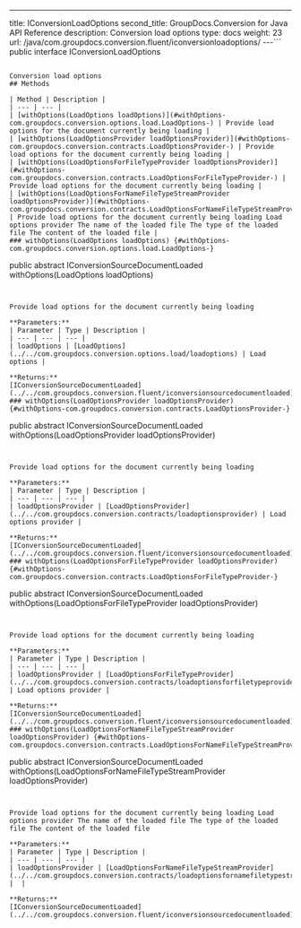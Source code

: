 ---
title: IConversionLoadOptions
second_title: GroupDocs.Conversion for Java API Reference
description: Conversion load options
type: docs
weight: 23
url: /java/com.groupdocs.conversion.fluent/iconversionloadoptions/
---```
public interface IConversionLoadOptions
```

Conversion load options
## Methods

| Method | Description |
| --- | --- |
| [withOptions(LoadOptions loadOptions)](#withOptions-com.groupdocs.conversion.options.load.LoadOptions-) | Provide load options for the document currently being loading |
| [withOptions(LoadOptionsProvider loadOptionsProvider)](#withOptions-com.groupdocs.conversion.contracts.LoadOptionsProvider-) | Provide load options for the document currently being loading |
| [withOptions(LoadOptionsForFileTypeProvider loadOptionsProvider)](#withOptions-com.groupdocs.conversion.contracts.LoadOptionsForFileTypeProvider-) | Provide load options for the document currently being loading |
| [withOptions(LoadOptionsForNameFileTypeStreamProvider loadOptionsProvider)](#withOptions-com.groupdocs.conversion.contracts.LoadOptionsForNameFileTypeStreamProvider-) | Provide load options for the document currently being loading Load options provider The name of the loaded file The type of the loaded file The content of the loaded file |
### withOptions(LoadOptions loadOptions) {#withOptions-com.groupdocs.conversion.options.load.LoadOptions-}
```
public abstract IConversionSourceDocumentLoaded withOptions(LoadOptions loadOptions)
```


Provide load options for the document currently being loading

**Parameters:**
| Parameter | Type | Description |
| --- | --- | --- |
| loadOptions | [LoadOptions](../../com.groupdocs.conversion.options.load/loadoptions) | Load options |

**Returns:**
[IConversionSourceDocumentLoaded](../../com.groupdocs.conversion.fluent/iconversionsourcedocumentloaded)
### withOptions(LoadOptionsProvider loadOptionsProvider) {#withOptions-com.groupdocs.conversion.contracts.LoadOptionsProvider-}
```
public abstract IConversionSourceDocumentLoaded withOptions(LoadOptionsProvider loadOptionsProvider)
```


Provide load options for the document currently being loading

**Parameters:**
| Parameter | Type | Description |
| --- | --- | --- |
| loadOptionsProvider | [LoadOptionsProvider](../../com.groupdocs.conversion.contracts/loadoptionsprovider) | Load options provider |

**Returns:**
[IConversionSourceDocumentLoaded](../../com.groupdocs.conversion.fluent/iconversionsourcedocumentloaded)
### withOptions(LoadOptionsForFileTypeProvider loadOptionsProvider) {#withOptions-com.groupdocs.conversion.contracts.LoadOptionsForFileTypeProvider-}
```
public abstract IConversionSourceDocumentLoaded withOptions(LoadOptionsForFileTypeProvider loadOptionsProvider)
```


Provide load options for the document currently being loading

**Parameters:**
| Parameter | Type | Description |
| --- | --- | --- |
| loadOptionsProvider | [LoadOptionsForFileTypeProvider](../../com.groupdocs.conversion.contracts/loadoptionsforfiletypeprovider) | Load options provider |

**Returns:**
[IConversionSourceDocumentLoaded](../../com.groupdocs.conversion.fluent/iconversionsourcedocumentloaded)
### withOptions(LoadOptionsForNameFileTypeStreamProvider loadOptionsProvider) {#withOptions-com.groupdocs.conversion.contracts.LoadOptionsForNameFileTypeStreamProvider-}
```
public abstract IConversionSourceDocumentLoaded withOptions(LoadOptionsForNameFileTypeStreamProvider loadOptionsProvider)
```


Provide load options for the document currently being loading Load options provider The name of the loaded file The type of the loaded file The content of the loaded file

**Parameters:**
| Parameter | Type | Description |
| --- | --- | --- |
| loadOptionsProvider | [LoadOptionsForNameFileTypeStreamProvider](../../com.groupdocs.conversion.contracts/loadoptionsfornamefiletypestreamprovider) |  |

**Returns:**
[IConversionSourceDocumentLoaded](../../com.groupdocs.conversion.fluent/iconversionsourcedocumentloaded)
